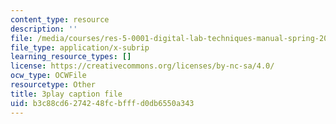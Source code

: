 ```yaml
---
content_type: resource
description: ''
file: /media/courses/res-5-0001-digital-lab-techniques-manual-spring-2007/b3c88cd6274248fcbfffd0db6550a343_dBNELFi5XiY.srt
file_type: application/x-subrip
learning_resource_types: []
license: https://creativecommons.org/licenses/by-nc-sa/4.0/
ocw_type: OCWFile
resourcetype: Other
title: 3play caption file
uid: b3c88cd6-2742-48fc-bfff-d0db6550a343
---
```

